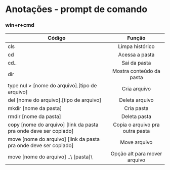 # Anotações - prompt de comando
### win+r+cmd
|Código|Função|
|-|:-:|
|cls|Limpa histórico|
|cd|Acessa a pasta|
|cd..|Sai da pasta|
|dir|Mostra conteúdo da pasta|
|type nul > [nome do arquivo].[tipo de arquivo] |Cria arquivo|
|del [nome do arquivo].[tipo de arquivo]|Deleta arquivo|
|mkdir [nome da pasta]|Cria pasta|
|rmdir [nome da pasta]|Deleta pasta|
|copy [nome do arquivo] [link da pasta pra onde deve ser copiado]|Copia o arquivo pra outra pasta|
|move [nome do arquivo] [link da pasta pra onde deve ser copiado]|Move arquivo|
|move [nome do arquivo] ..\ [pasta]\ |Opção alt para mover arquivo|


